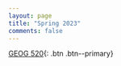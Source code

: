 ```yaml
---
layout: page
title: "Spring 2023"
comments: false
---
```


[GEOG 520](https://FM-Kim-psu.github.io/YearOne/Spring2023/GEOG520){: .btn .btn--primary}
